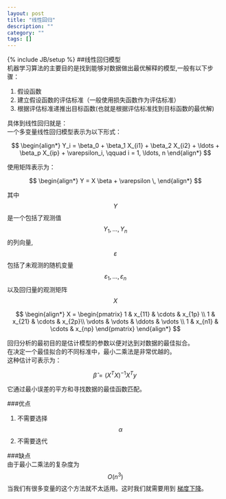 ```yaml
---
layout: post
title: "线性回归"
description: ""
category: ""
tags: []
---
```

{% include JB/setup %}
##线性回归模型    
机器学习算法的主要目的是找到能够对数据做出最优解释的模型,一般有以下步骤：    
1. 假设函数    
2. 建立假设函数的评估标准（一般使用损失函数作为评估标准）    
3. 根据评估标准递推出目标函数(也就是根据评估标准找到目标函数的最优解)      

具体到线性回归就是：    
一个多变量线性回归模型表示为以下形式：    

$$
\begin{align*}
Y_i = \beta_0 + \beta_1 X_{i1} + \beta_2 X_{i2} + \ldots + \beta_p X_{ip} + \varepsilon_i, \qquad i = 1, \ldots, n 
\end{align*}
$$

使用矩阵表示为：    

$$
\begin{align*}
Y = X \beta + \varepsilon \,
\end{align*}
$$

其中 $$ Y $$ 是一个包括了观测值 $$  Y_1, \ldots, Y_n $$ 的列向量, $$  \varepsilon $$ 包括了未观测的随机变量 $$  \varepsilon_1, \ldots, \varepsilon_n $$ 以及回归量的观测矩阵 $$ X $$

$$
\begin{align*}
X = \begin{pmatrix} 1 & x_{11} & \cdots & x_{1p} \\ 1 & x_{21} & \cdots & x_{2p}\\ \vdots & \vdots & \ddots & \vdots \\ 1 & x_{n1} & \cdots & x_{np} \end{pmatrix}
\end{align*}
$$

回归分析的最初目的是估计模型的参数以便对达到对数据的最佳拟合。    
在决定一个最佳拟合的不同标准中，最小二乘法是非常优越的。    
这种估计可表示为：    

$$  \hat\beta = (X^T X)^{-1}X^T y \, $$

它通过最小误差的平方和寻找数据的最佳函数匹配。

###优点    
1. 不需要选择 $$ \alpha $$     
2. 不需要迭代    


###缺点    
由于最小二乘法的复杂度为 $$ O\left(n^3\right) $$ 当我们有很多变量的这个方法就不太适用。这时我们就需要用到
[梯度下降](/2015/04/17/ti-du-xia-jiang/)。
